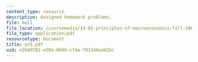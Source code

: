 ```yaml
---
content_type: resource
description: Assigned homework problems.
file: null
file_location: /coursemedia/14-02-principles-of-macroeconomics-fall-2004/e2b80782e58e0640c74a701dd6ee61bc_ps5.pdf
file_type: application/pdf
resourcetype: Document
title: ps5.pdf
uid: e2b80782-e58e-0640-c74a-701dd6ee61bc
---
```

